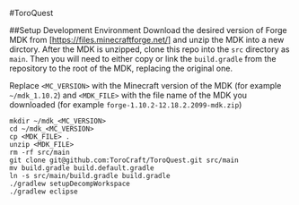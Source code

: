 
#ToroQuest

##Setup Development Environment
Download the desired version of Forge MDK from [https://files.minecraftforge.net/] and unzip the MDK into a new dirctory. After the MDK is unzipped, clone this repo into the `src` directory as `main`. Then you will need to either copy or link the `build.gradle` from the repository to the root of the MDK, replacing the original one. 

Replace `<MC_VERSION>` with the Minecraft version of the MDK (for example `~/mdk_1.10.2`) and `<MDK_FILE>` with the file name of the MDK you downloaded (for example `forge-1.10.2-12.18.2.2099-mdk.zip`)

```
mkdir ~/mdk_<MC_VERSION>
cd ~/mdk_<MC_VERSION>
cp <MDK_FILE> .
unzip <MDK_FILE>
rm -rf src/main
git clone git@github.com:ToroCraft/ToroQuest.git src/main
mv build.gradle build.default.gradle
ln -s src/main/build.gradle build.gradle
./gradlew setupDecompWorkspace
./gradlew eclipse
```

